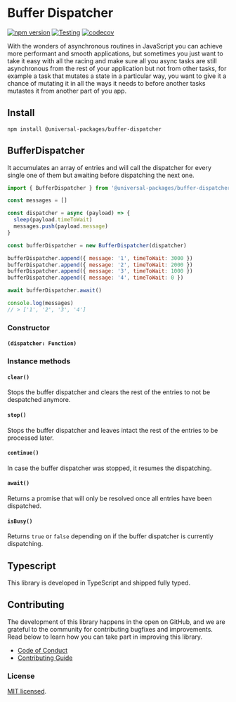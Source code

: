# Buffer Dispatcher

[![npm version](https://badge.fury.io/js/@universal-packages%2Fbuffer-dispatcher.svg)](https://www.npmjs.com/package/@universal-packages/buffer-dispatcher)
[![Testing](https://github.com/universal-packages/universal-buffer-dispatcher/actions/workflows/testing.yml/badge.svg)](https://github.com/universal-packages/universal-buffer-dispatcher/actions/workflows/testing.yml)
[![codecov](https://codecov.io/gh/universal-packages/universal-buffer-dispatcher/branch/main/graph/badge.svg?token=CXPJSN8IGL)](https://codecov.io/gh/universal-packages/universal-buffer-dispatcher)

With the wonders of asynchronous routines in JavaScript you can achieve more performant and smooth applications, but sometimes you just want to take it easy with all the racing and make sure all you async tasks are still asynchronous from the rest of your application but not from other tasks, for example a task that mutates a state in a particular way, you want to give it a chance of mutating it in all the ways it needs to before another tasks mutastes it from another part of you app.

## Install

```shell
npm install @universal-packages/buffer-dispatcher
```

## BufferDispatcher

It accumulates an array of entries and will call the dispatcher for every single one of them but awaiting before dispatching the next one.

```js
import { BufferDispatcher } from '@universal-packages/buffer-dispatcher'

const messages = []

const dispatcher = async (payload) => {
  sleep(payload.timeToWait)
  messages.push(payload.message)
}

const bufferDispatcher = new BufferDispatcher(dispatcher)

bufferDispatcher.append({ message: '1', timeToWait: 3000 })
bufferDispatcher.append({ message: '2', timeToWait: 2000 })
bufferDispatcher.append({ message: '3', timeToWait: 1000 })
bufferDispatcher.append({ message: '4', timeToWait: 0 })

await bufferDispatcher.await()

console.log(messages)
// > ['1', '2', '3', '4']
```

### Constructor

#### **`(dispatcher: Function)`**
### Instance methods

#### **`clear()`**
Stops the buffer dispatcher and clears the rest of the entries to not be despatched anymore.

#### **`stop()`**
Stops the buffer dispatcher and leaves intact the rest of the entries to be processed later.

#### **`continue()`**
In case the buffer dispatcher was stopped, it resumes the dispatching.

#### **`await()`**
Returns a promise that will only be resolved once all entries have been dispatched.

#### **`isBusy()`**
Returns `true` or `false` depending on if the buffer dispatcher is currently dispatching.

## Typescript

This library is developed in TypeScript and shipped fully typed.

## Contributing

The development of this library happens in the open on GitHub, and we are grateful to the community for contributing bugfixes and improvements. Read below to learn how you can take part in improving this library.

- [Code of Conduct](./CODE_OF_CONDUCT.md)
- [Contributing Guide](./CONTRIBUTING.md)

### License

[MIT licensed](./LICENSE).
